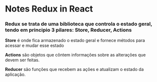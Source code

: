 <h1>Notes Redux in React</h1>
<h3>Redux se trata de uma biblioteca que controla o estado geral, tendo em principio 3 pilares: Store, Reducer, Actions</h3>

<p><strong>Store</strong> é onde fica armazenado o estado geral e fornece métodos para acessar e mudar esse estado </p>
<p><strong>Actions</strong> são objetos que côntem informações sobre as alterações que devem ser feitas. </p>
<p><strong>Reducer</strong> são funções que recebem as ações e atualizam o estado da aplicação.</p>
